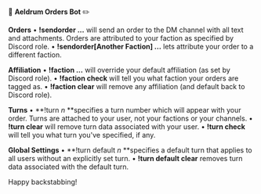 :scroll: **Aeldrum Orders Bot** :pencil2:

**Orders**
• **!sendorder ...** will send an order to the DM channel with all text and attachments. Orders are attributed to your faction as specified by Discord role.
• **!sendorder[Another Faction] ...** lets attribute your order to a different faction.

**Affiliation**
• **!faction ...** will override your default affiliation (as set by Discord role).
• **!faction check** will tell you what faction your orders are tagged as.
• **!faction clear** will remove any affiliation (and default back to Discord role).

**Turns**
• **!turn *n*  **specifies a turn number which will appear with your order. Turns are attached to your user, not your factions or your channels. 
• **!turn clear** will remove turn data associated with your user. 
• **!turn check** will tell you what turn you've specified, if any.

**Global Settings**
• **!turn default *n* **specifies a default turn that applies to all users without an explicitly set turn.
• **!turn default clear** removes turn data associated with the default turn.
    
Happy backstabbing!